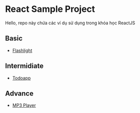 # React Sample Project

Hello, repo này chứa các ví dụ sử dụng trong khóa học ReactJS

## Basic

-   [Flashlight](https://flashlight-nine.vercel.app)

## Intermidiate

-   [Todoapp](https://todoapp-alpha-nine.vercel.app/)

## Advance

-   [MP3 Player](https://mp3-player-alpha.vercel.app/)
